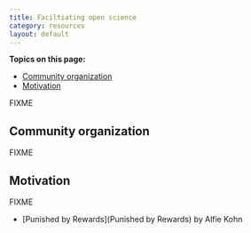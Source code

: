 ```yaml
---
title: Faciltiating open science
category: resources
layout: default
---
```


**Topics on this page:**
- [Community organization](#community-organization)
- [Motivation](#motivation)

FIXME

## Community organization

FIXME

## Motivation

FIXME

- [Punished by Rewards](Punished by Rewards) by Alfie Kohn
